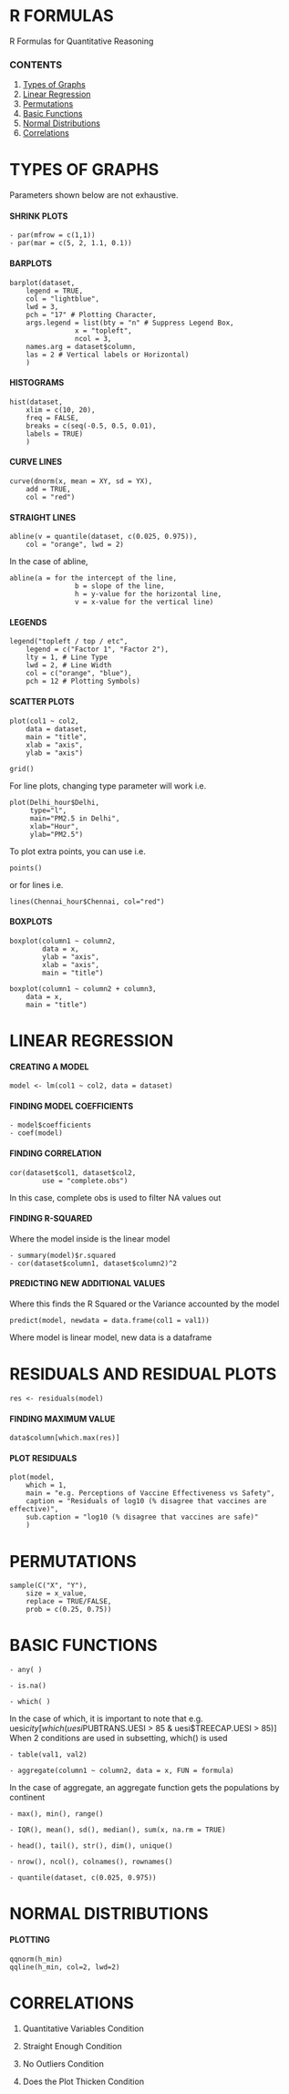 # R FORMULAS

R Formulas for Quantitative Reasoning

### CONTENTS

1. [Types of Graphs](https://github.com/therealdydx/Quantitative-Reasoning#types-of-graphs) 
2. [Linear Regression](https://github.com/therealdydx/Quantitative-Reasoning#linear-regression) 
3. [Permutations](https://github.com/therealdydx/Quantitative-Reasoning#permutations) 
4. [Basic Functions](https://github.com/therealdydx/Quantitative-Reasoning#basic-functions) 
5. [Normal Distributions](https://github.com/therealdydx/Quantitative-Reasoning#normal-distributions) 
6. [Correlations](https://github.com/therealdydx/Quantitative-Reasoning#correlations) 

# TYPES OF GRAPHS

Parameters shown below are not exhaustive.

#### SHRINK PLOTS
```
- par(mfrow = c(1,1))
- par(mar = c(5, 2, 1.1, 0.1))
```
#### BARPLOTS
```
barplot(dataset, 
	legend = TRUE, 
	col = "lightblue",  
	lwd = 3, 
	pch = "17" # Plotting Character,  
	args.legend = list(bty = "n" # Suppress Legend Box,  
				x = "topleft",  
				ncol = 3,
	names.arg = dataset$column,
	las = 2 # Vertical labels or Horizontal)
	)
```
#### HISTOGRAMS
```
hist(dataset, 
	xlim = c(10, 20),  
	freq = FALSE,  
	breaks = c(seq(-0.5, 0.5, 0.01),
	labels = TRUE)  
	)
```
#### CURVE LINES
```
curve(dnorm(x, mean = XY, sd = YX),
	add = TRUE,  
	col = "red")
```
#### STRAIGHT LINES
```
abline(v = quantile(dataset, c(0.025, 0.975)),  
	col = "orange", lwd = 2)
```
In the case of abline,
```
abline(a = for the intercept of the line,  
				b = slope of the line,  
				h = y-value for the horizontal line,  
				v = x-value for the vertical line)
```
#### LEGENDS
```
legend("topleft / top / etc",  
	legend = c("Factor 1", "Factor 2"),  
	lty = 1, # Line Type  
	lwd = 2, # Line Width  
	col = c("orange", "blue"),  
	pch = 12 # Plotting Symbols)
```
#### SCATTER PLOTS
```
plot(col1 ~ col2, 
	data = dataset,  
	main = "title", 
	xlab = "axis", 
	ylab = "axis")

grid()
```

For line plots, changing type parameter will work i.e.
```
plot(Delhi_hour$Delhi, 
     type="l", 
     main="PM2.5 in Delhi", 
     xlab="Hour", 
     ylab="PM2.5")
```
To plot extra points, you can use i.e.
```
points()
```
or for lines i.e.
```
lines(Chennai_hour$Chennai, col="red")
```
#### BOXPLOTS
```
boxplot(column1 ~ column2,   
		data = x,  
		ylab = "axis", 
		xlab = "axis", 
		main = "title")
		
boxplot(column1 ~ column2 + column3,
	data = x,
	main = "title")
```


# LINEAR REGRESSION

#### CREATING A MODEL
```
model <- lm(col1 ~ col2, data = dataset)
```
#### FINDING MODEL COEFFICIENTS
```
- model$coefficients
- coef(model)
```
#### FINDING CORRELATION
```
cor(dataset$col1, dataset$col2,  
		use = "complete.obs")
```
In this case, complete obs is used to filter NA values out

#### FINDING R-SQUARED

Where the model inside is the linear model
```
- summary(model)$r.squared
- cor(dataset$column1, dataset$column2)^2
```
#### PREDICTING NEW ADDITIONAL VALUES

Where this finds the R Squared or the Variance accounted by the model
```
predict(model, newdata = data.frame(col1 = val1))
```
Where model is linear model, new data is a dataframe


# RESIDUALS AND RESIDUAL PLOTS
```
res <- residuals(model)
```
#### FINDING MAXIMUM VALUE
```
data$column[which.max(res)]
```
#### PLOT RESIDUALS
```
plot(model,  
	which = 1,  
	main = "e.g. Perceptions of Vaccine Effectiveness vs Safety",  
	caption = "Residuals of log10 (% disagree that vaccines are effective)",  
	sub.caption = "log10 (% disagree that vaccines are safe)"
	) 
 ```


# PERMUTATIONS
```
sample(C("X", "Y"),  
	size = x_value,  
	replace = TRUE/FALSE,  
	prob = c(0.25, 0.75))
```


# BASIC FUNCTIONS
```
- any( )

- is.na()

- which( )
```
In the case of which, it is important to note that e.g.
uesi$city[which(uesi$PUBTRANS.UESI > 85 & uesi$TREECAP.UESI > 85)]
When 2 conditions are used in subsetting, which() is used
```
- table(val1, val2)

- aggregate(column1 ~ column2, data = x, FUN = formula)
```
In the case of aggregate, an aggregate function gets the populations by continent
```
- max(), min(), range()

- IQR(), mean(), sd(), median(), sum(x, na.rm = TRUE)

- head(), tail(), str(), dim(), unique()

- nrow(), ncol(), colnames(), rownames()

- quantile(dataset, c(0.025, 0.975))
```

# NORMAL DISTRIBUTIONS

#### PLOTTING
``` 
qqnorm(h_min)
qqline(h_min, col=2, lwd=2)

```
  
# CORRELATIONS

1. Quantitative Variables Condition

2. Straight Enough Condition

3. No Outliers Condition

4. Does the Plot Thicken Condition
